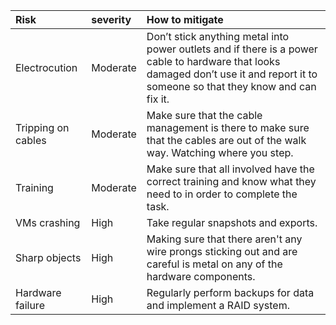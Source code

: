 

| Risk  | severity | How to mitigate |
| :---- | :---- | :---- |
| Electrocution | Moderate | Don’t stick anything metal into power outlets and if there is a power cable to hardware that looks damaged don’t use it and report it to someone so that they know and can fix it. |
| Tripping on cables | Moderate | Make sure that the cable management is there to make sure that the cables are out of the walk way. Watching where you step. |
| Training | Moderate | Make sure that all involved have the correct training and know what they need to in order to complete the task. |
| VMs crashing | High | Take regular snapshots and exports. |
| Sharp objects | High | Making sure that there aren't any wire prongs sticking out and are careful is metal on any of the hardware components. |
| Hardware failure| High | Regularly perform backups for data and implement a RAID system. |
